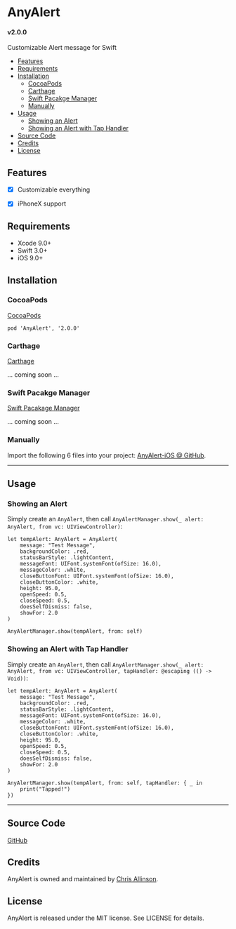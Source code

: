 
# AnyAlert

#### v2.0.0

Customizable Alert message for Swift

- [Features](#features)
- [Requirements](#requirements)
- [Installation](#installation)
    - [CocoaPods](#cocoapods)
    - [Carthage](#carthage)
    - [Swift Pacakge Manager](#swift-pacakge-manager)
    - [Manually](#manually)
- [Usage](#usage)
    - [Showing an Alert](#showing-an-alert)
    - [Showing an Alert with Tap Handler](#showing-an-alert-with-tap-handler)
- [Source Code](#source-code)
- [Credits](#credits)
- [License](#license)


## Features

- [x] Customizable everything
- [x] iPhoneX support


## Requirements

- Xcode 9.0+
- Swift 3.0+
- iOS 9.0+


## Installation

### CocoaPods

[CocoaPods](http://cocoapods.org)

`pod 'AnyAlert', '2.0.0'`

### Carthage

[Carthage](https://github.com/Carthage/Carthage)

... coming soon ...

### Swift Pacakge Manager

[Swift Pacakage Manager](https://swift.org/package-manager/)

... coming soon ...

### Manually

Import the following 6 files into your project: [AnyAlert-iOS @ GitHub](https://github.com/ChrisAllinson/AnyAlert-iOS/tree/2.0.0/AnyAlert/AnyAlert).


---


## Usage

### Showing an Alert

Simply create an `AnyAlert`, then call `AnyAlertManager.show(_ alert: AnyAlert, from vc: UIViewController)`:

```
let tempAlert: AnyAlert = AnyAlert(
    message: "Test Message",
    backgroundColor: .red,
    statusBarStyle: .lightContent,
    messageFont: UIFont.systemFont(ofSize: 16.0),
    messageColor: .white,
    closeButtonFont: UIFont.systemFont(ofSize: 16.0),
    closeButtonColor: .white,
    height: 95.0,
    openSpeed: 0.5,
    closeSpeed: 0.5,
    doesSelfDismiss: false,
    showFor: 2.0
)

AnyAlertManager.show(tempAlert, from: self)
```

### Showing an Alert with Tap Handler

Simply create an `AnyAlert`, then call `AnyAlertManager.show(_ alert: AnyAlert, from vc: UIViewController, tapHandler: @escaping (() -> Void))`:

```
let tempAlert: AnyAlert = AnyAlert(
    message: "Test Message",
    backgroundColor: .red,
    statusBarStyle: .lightContent,
    messageFont: UIFont.systemFont(ofSize: 16.0),
    messageColor: .white,
    closeButtonFont: UIFont.systemFont(ofSize: 16.0),
    closeButtonColor: .white,
    height: 95.0,
    openSpeed: 0.5,
    closeSpeed: 0.5,
    doesSelfDismiss: false,
    showFor: 2.0
)

AnyAlertManager.show(tempAlert, from: self, tapHandler: { _ in
    print("Tapped!")
})
```


---


## Source Code

[GitHub](https://github.com/ChrisAllinson/AnyAlert-iOS/tree/2.0.0/AnyAlert/AnyAlert)


## Credits

AnyAlert is owned and maintained by [Chris Allinson](http://www.allinson.ca).


## License

AnyAlert is released under the MIT license. See LICENSE for details.
